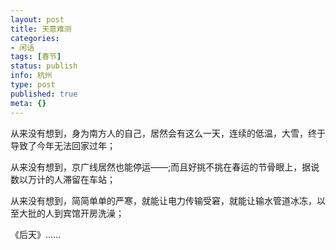 ```yaml
---
layout: post
title: 天意难测
categories:
- 闲话
tags: [春节]
status: publish
info: 杭州
type: post
published: true
meta: {}
---
```


从来没有想到，身为南方人的自己，居然会有这么一天，连续的低温，大雪，终于导致了今年无法回家过年；

从来没有想到，京广线居然也能停运——;而且好挑不挑在春运的节骨眼上，据说数以万计的人滞留在车站；

从来没有想到，简简单单的严寒，就能让电力传输受窘，就能让输水管道冰冻，以至大批的人到宾馆开房洗澡；

《后天》......
